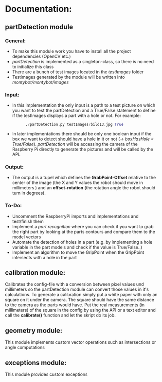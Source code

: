 # Documentation:
## partDetection module

### General:
+ To make this module work you have to install all the project dependencies (OpenCV etc.)
+ *partDetection* is implemented as a singleton-class, so there is no need to initialize this class
+ There are a bunch of test images located in the *testImages* folder
+ Testimages generated by the module will be written into *montybot/montybot/images*

### Input:
+ In this implementation the only input is a path to a test picture on which you want to test the partDetection and a True/False statement to define if the testImages displays a part with a hole or not. For example:

    ```python
          ./partDetection.py testImages/bild13.jpg True
    ```
+ In later implementations there should be only one boolean input if the box we want to detect should have a hole in it or not (-> *boxHasHole = True/False*). *partDetection* will be accessing the camera of the Raspberry Pi directly to generate the pictures and will be called by the API.

### Output:
+ The output is a tupel which defines the **GrabPoint-Offset** relative to the center of the image (the X and Y values the robot should move in millimeters ) and an **offset-rotation** (the rotation angle the robot should turn in degrees).


### To-Do:
+ Uncomment the RaspberryPI imports and implementations and test/finish them
+ Implement a *part recognition* where you can check if you want to grab the right part by looking at the parts contours and compare them to the model vectors
+ Automate the detection of holes in a part (e.g. by implementing a hole variable in the part models and check if the value is True/False..)
+ Implement an algorithm to move the GripPoint when the GripPoint intersects with a hole in the part

## calibration module:
Calibrates the config-file with a conversion between pixel values und millimeters so the partDetection module can convert those values in it's calculations. To generate a calibration simply put a white paper with only an square on it under the camera. The square should have the same distance to the camera as the parts would have. Put the real measurements (in millimeters) of the square in the config by using the API or a text editor and call the **calibrate()** function and let the skript do its job.


## geometry module:
This module implements custom vector operations such as intersections or angle computations

## exceptions module:
This module provides custom exceptions
